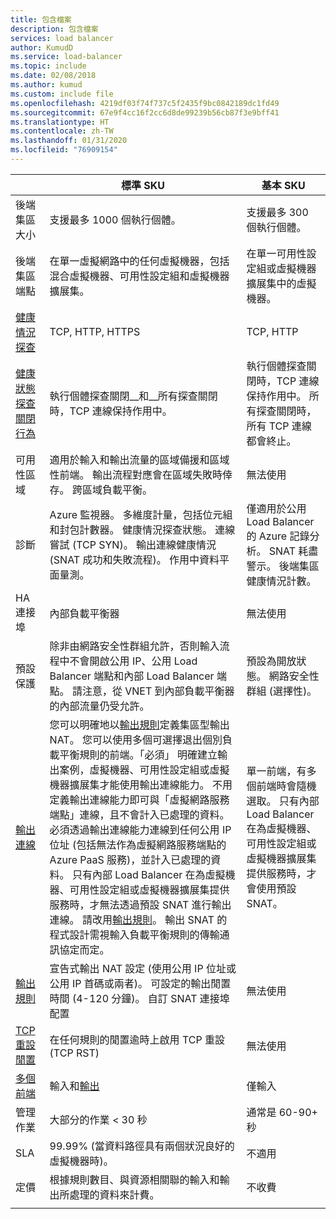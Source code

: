 ```yaml
---
title: 包含檔案
description: 包含檔案
services: load balancer
author: KumudD
ms.service: load-balancer
ms.topic: include
ms.date: 02/08/2018
ms.author: kumud
ms.custom: include file
ms.openlocfilehash: 4219df03f74f737c5f2435f9bc0842189dc1fd49
ms.sourcegitcommit: 67e9f4cc16f2cc6d8de99239b56cb87f3e9bff41
ms.translationtype: HT
ms.contentlocale: zh-TW
ms.lasthandoff: 01/31/2020
ms.locfileid: "76909154"
---
```

| | 標準 SKU | 基本 SKU |
| --- | --- | --- |
| 後端集區大小 | 支援最多 1000 個執行個體。 | 支援最多 300 個執行個體。 |
| 後端集區端點 | 在單一虛擬網路中的任何虛擬機器，包括混合虛擬機器、可用性設定組和虛擬機器擴展集。 | 在單一可用性設定組或虛擬機器擴展集中的虛擬機器。 |
| [健康情況探查](../articles/load-balancer/load-balancer-custom-probe-overview.md#types) | TCP, HTTP, HTTPS | TCP, HTTP |
| [健康狀態探查關閉行為](../articles/load-balancer/load-balancer-custom-probe-overview.md#probedown) | 執行個體探查關閉__和__所有探查關閉時，TCP 連線保持作用中。 | 執行個體探查關閉時，TCP 連線保持作用中。 所有探查關閉時，所有 TCP 連線都會終止。 |
| 可用性區域 | 適用於輸入和輸出流量的區域備援和區域性前端。 輸出流程對應會在區域失敗時倖存。 跨區域負載平衡。 | 無法使用 |
| 診斷 | Azure 監視器。 多維度計量，包括位元組和封包計數器。 健康情況探查狀態。 連線嘗試 (TCP SYN)。 輸出連線健康情況 (SNAT 成功和失敗流程)。 作用中資料平面量測。 | 僅適用於公用 Load Balancer 的 Azure 記錄分析。 SNAT 耗盡警示。 後端集區健康情況計數。 |
| HA 連接埠 | 內部負載平衡器 | 無法使用 |
| 預設保護 | 除非由網路安全性群組允許，否則輸入流程中不會開啟公用 IP、公用 Load Balancer 端點和內部 Load Balancer 端點。 請注意，從 VNET 到內部負載平衡器的內部流量仍受允許。 | 預設為開放狀態。 網路安全性群組 (選擇性)。 |
| [輸出連線](../articles/load-balancer/load-balancer-outbound-connections.md) | 您可以明確地以[輸出規則](../articles/load-balancer/load-balancer-outbound-rules-overview.md)定義集區型輸出 NAT。 您可以使用多個可選擇退出個別負載平衡規則的前端。「必須」  明確建立輸出案例，虛擬機器、可用性設定組或虛擬機器擴展集才能使用輸出連線能力。 不用定義輸出連線能力即可與「虛擬網路服務端點」連線，且不會計入已處理的資料。 必須透過輸出連線能力連線到任何公用 IP 位址 (包括無法作為虛擬網路服務端點的 Azure PaaS 服務)，並計入已處理的資料。 只有內部 Load Balancer 在為虛擬機器、可用性設定組或虛擬機器擴展集提供服務時，才無法透過預設 SNAT 進行輸出連線。 請改用[輸出規則](../articles/load-balancer/load-balancer-outbound-rules-overview.md)。 輸出 SNAT 的程式設計需視輸入負載平衡規則的傳輸通訊協定而定。 | 單一前端，有多個前端時會隨機選取。 只有內部 Load Balancer 在為虛擬機器、可用性設定組或虛擬機器擴展集提供服務時，才會使用預設 SNAT。 |
| [輸出規則](../articles/load-balancer/load-balancer-outbound-rules-overview.md) | 宣告式輸出 NAT 設定 (使用公用 IP 位址或公用 IP 首碼或兩者)。 可設定的輸出閒置時間 (4-120 分鐘)。 自訂 SNAT 連接埠配置 | 無法使用 |
| [TCP 重設閒置](../articles/load-balancer/load-balancer-tcp-reset.md) | 在任何規則的閒置逾時上啟用 TCP 重設 (TCP RST) | 無法使用 |
| [多個前端](../articles/load-balancer/load-balancer-multivip-overview.md) | 輸入和[輸出](../articles/load-balancer/load-balancer-outbound-connections.md) | 僅輸入 |
| 管理作業 | 大部分的作業 < 30 秒 | 通常是 60-90+ 秒 |
| SLA | 99.99% (當資料路徑具有兩個狀況良好的虛擬機器時)。 | 不適用 | 
| 定價 | 根據規則數目、與資源相關聯的輸入和輸出所處理的資料來計費。 | 不收費 |
|  |  |  |
